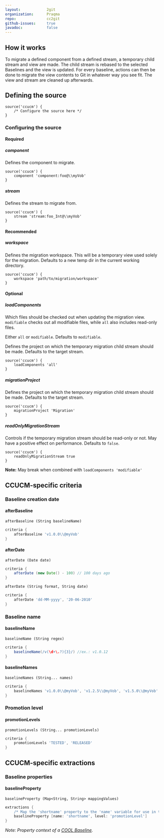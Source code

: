 ```yaml
---
layout:            2git
organization:      Praqma
repo:              cc2git
github-issues:     true
javadoc:           false
---
```


## How it works

To migrate a defined component from a defined stream, a temporary child stream and view are made.
The child stream is rebased to the selected Baselines and the view is updated.
For every baseline, actions can then be done to migrate the view contents to Git in whatever way you see fit.
The view and stream are cleaned up afterwards.

## Defining the source

```
source('ccucm') {
    /* Configure the source here */
}
```

### Configuring the source

#### Required

##### component

Defines the component to migrate.
```
source('ccucm') {
    component 'component:foo@\\myVob'
}
```

##### stream

Defines the stream to migrate from.

```
source('ccucm') {
    stream 'stream:foo_Int@\\myVob'
}
```
#### Recommended

##### workspace

Defines the migration workspace. This will be a temporary view used solely for the migration.
Defaults to a new temp dir in the current working directory.

```
source('ccucm') {
    workspace 'path/to/migration/workspace'
}
```

#### Optional
                     
##### loadComponents

Which files should be checked out when updating the migration view.
`modifiable` checks out all modifiable files, while `all` also includes read-only files. 

Either `all` or `modifiable`. Defaults to `modifiable`.

Defines the project on which the temporary migration child stream should be made.
Defaults to the target stream.

```
source('ccucm') {
    loadComponents 'all'
}
```

##### migrationProject

Defines the project on which the temporary migration child stream should be made.
Defaults to the target stream.

```
source('ccucm') {
    migrationProject 'Migration'
}
```

##### readOnlyMigrationStream

Controls if the temporary migration stream should be read-only or not.
May have a positive effect on performance.
Defaults to `false`.

```
source('ccucm') {
    readOnlyMigrationStream true
}
```
**Note:** May break when combined with `loadComponents 'modifiable'`

## CCUCM-specific criteria

### Baseline creation date

#### afterBaseline

`afterBaseline (String baselineName)`

```groovy
criteria {
    afterBaseline 'v1.0.0\\@myVob'
}
```

#### afterDate

`afterDate (Date date)`

```groovy
criteria {
    afterDate (new Date() - 100) // 100 days ago
}
```

`afterDate (String format, String date)`

```groovy
criteria {
    afterDate 'dd-MM-yyyy', '20-06-2010'
}
```

### Baseline name

#### baselineName

`baselineName (String regex)`

```groovy
criteria {
    baselineName(/v(\d+\.?){3}/) //ex.: v1.0.12
}
```

#### baselineNames

`baselineNames (String... names)`

```groovy
criteria {
    baselineNames 'v1.0.0\\@myVob', 'v1.2.5\\@myVob', 'v1.5.0\\@myVob'
}
```

### Promotion level

#### promotionLevels

`promotionLevels (String... promotionLevels)`

```groovy
criteria {
    promotionLevels 'TESTED', 'RELEASED'
}
```

## CCUCM-specific extractions

### Baseline properties

#### baselineProperty

`baselineProperty (Map<String, String> mappingValues)`

```groovy
extractions {
    /* Map the 'shortname' property to the 'name' variable for use in the actions. */
    baselineProperty [name: 'shortname', level: 'promotionLevel']
}
```
*Note: Property context of a [COOL Baseline](https://github.com/Praqma/cool/blob/master/src/main/java/net/praqma/clearcase/ucm/entities/Baseline.java).*
